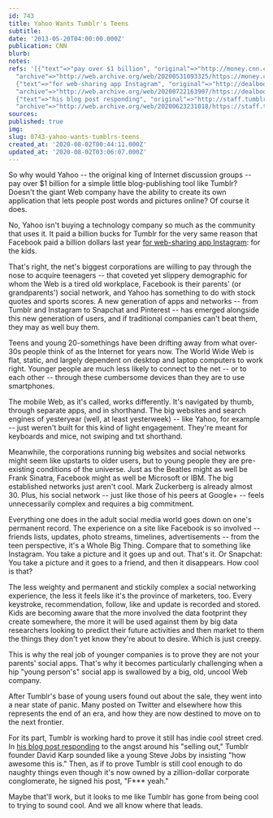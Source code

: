 ```yaml
---
id: 743
title: Yahoo Wants Tumblr's Teens
subtitle: 
date: '2013-05-20T04:00:00.000Z'
publication: CNN
blurb: 
notes: 
refs: '[{"text"=>"pay over $1 billion", "original"=>"http://money.cnn.com/2013/05/20/technology/yahoo-buys-tumblr/index.html",
  "archive"=>"http://web.archive.org/web/20200531093325/https://money.cnn.com/2013/05/20/technology/yahoo-buys-tumblr/index.html"},
  {"text"=>"for web-sharing app Instagram", "original"=>"http://dealbook.nytimes.com/2012/04/09/facebook-buys-instagram-for-1-billion/",
  "archive"=>"http://web.archive.org/web/20200722163907/https://dealbook.nytimes.com/2012/04/09/facebook-buys-instagram-for-1-billion/"},
  {"text"=>"his blog post responding", "original"=>"http://staff.tumblr.com/post/50902268806/news",
  "archive"=>"http://web.archive.org/web/20200623231018/https://staff.tumblr.com/post/50902268806/news"}]'
sources: 
published: true
img: 
slug: 0743-yahoo-wants-tumblrs-teens
created_at: '2020-08-02T00:44:11.000Z'
updated_at: '2020-08-02T03:06:07.000Z'
---
```

So why would Yahoo -- the original king of Internet discussion groups -- pay over $1 billion for a simple little blog-publishing tool like Tumblr? Doesn't the giant Web company have the ability to create its own application that lets people post words and pictures online? Of course it does.

No, Yahoo isn't buying a technology company so much as the community that uses it. It paid a billion bucks for Tumblr for the very same reason that Facebook paid a billion dollars last year [for web-sharing app Instagram](http://dealbook.nytimes.com/2012/04/09/facebook-buys-instagram-for-1-billion/): for the kids.

That's right, the net's biggest corporations are willing to pay through the nose to acquire teenagers -- that coveted yet slippery demographic for whom the Web is a tired old workplace, Facebook is their parents' (or grandparents') social network, and Yahoo has something to do with stock quotes and sports scores. A new generation of apps and networks -- from Tumblr and Instagram to Snapchat and Pinterest -- has emerged alongside this new generation of users, and if traditional companies can't beat them, they may as well buy them.

Teens and young 20-somethings have been drifting away from what over-30s people think of as the Internet for years now. The World Wide Web is flat, static, and largely dependent on desktop and laptop computers to work right. Younger people are much less likely to connect to the net -- or to each other -- through these cumbersome devices than they are to use smartphones.

The mobile Web, as it's called, works differently. It's navigated by thumb, through separate apps, and in shorthand. The big websites and search engines of yesteryear (well, at least yesterweek) -- like Yahoo, for example -- just weren't built for this kind of light engagement. They're meant for keyboards and mice, not swiping and txt shorthand.

Meanwhile, the corporations running big websites and social networks might seem like upstarts to older users, but to young people they are pre-existing conditions of the universe. Just as the Beatles might as well be Frank Sinatra, Facebook might as well be Microsoft or IBM. The big established networks just aren't cool. Mark Zuckerberg is already almost 30. Plus, his social network -- just like those of his peers at Google+ -- feels unnecessarily complex and requires a big commitment.

Everything one does in the adult social media world goes down on one's permanent record. The experience on a site like Facebook is so involved -- friends lists, updates, photo streams, timelines, advertisements -- from the teen perspective, it's a Whole Big Thing. Compare that to something like Instagram. You take a picture and it goes up and out. That's it. Or Snapchat: You take a picture and it goes to a friend, and then it disappears. How cool is that?

The less weighty and permanent and stickily complex a social networking experience, the less it feels like it's the province of marketers, too. Every keystroke, recommendation, follow, like and update is recorded and stored. Kids are becoming aware that the more involved the data footprint they create somewhere, the more it will be used against them by big data researchers looking to predict their future activities and then market to them the things they don't yet know they're about to desire. Which is just creepy.

This is why the real job of younger companies is to prove they are not your parents' social apps. That's why it becomes particularly challenging when a hip "young person's" social app is swallowed by a big, old, uncool Web company.

After Tumblr's base of young users found out about the sale, they went into a near state of panic. Many posted on Twitter and elsewhere how this represents the end of an era, and how they are now destined to move on to the next frontier.

For its part, Tumblr is working hard to prove it still has indie cool street cred. In [his blog post responding](http://staff.tumblr.com/post/50902268806/news) to the angst around his "selling out," Tumblr founder David Karp sounded like a young Steve Jobs by insisting "how awesome this is." Then, as if to prove Tumblr is still cool enough to do naughty things even though it's now owned by a zillion-dollar corporate conglomerate, he signed his post, "F*** yeah."

Maybe that'll work, but it looks to me like Tumblr has gone from being cool to trying to sound cool. And we all know where that leads.
